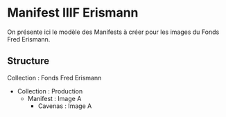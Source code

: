 # Manifest IIIF Erismann
On présente ici le modèle des Manifests à créer pour les images du Fonds Fred Erismann.
## Structure
Collection : Fonds Fred Erismann
- Collection : Production
  - Manifest : Image A
    - Cavenas : Image A
